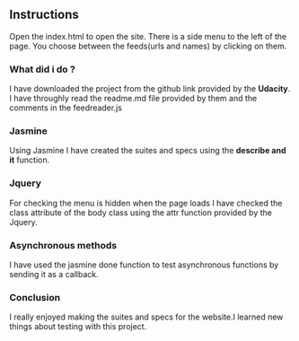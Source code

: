 ## Instructions

Open the index.html to open the site. There is a side menu to the left of the page. You choose between the feeds(urls and names) by clicking on them.

### What did i do ?

 I have downloaded the project from the github link provided by the **Udacity**. I have throughly read the readme.md file provided by them and the comments in the feedreader.js

### Jasmine 
 Using Jasmine I have created the suites and specs using the **describe and it** function.

### Jquery
 For checking the menu is hidden when the page loads I have checked the class attribute of the body class using the attr function provided by the Jquery.

### Asynchronous methods
 I have used the jasmine done function to test asynchronous functions by sending it as a callback.

### Conclusion
 I really enjoyed making the suites and specs for the website.I learned new things about testing with this project.
